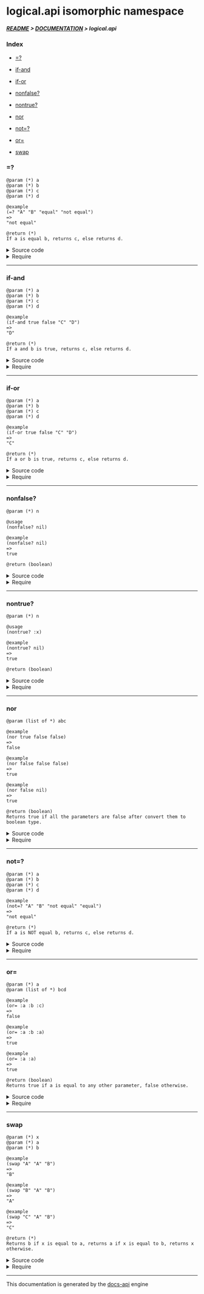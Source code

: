 
# logical.api isomorphic namespace

##### [README](../../../README.md) > [DOCUMENTATION](../../COVER.md) > logical.api

### Index

- [=?](#)

- [if-and](#if-and)

- [if-or](#if-or)

- [nonfalse?](#nonfalse)

- [nontrue?](#nontrue)

- [nor](#nor)

- [not=?](#not)

- [or=](#or)

- [swap](#swap)

### =?

```
@param (*) a
@param (*) b
@param (*) c
@param (*) d
```

```
@example
(=? "A" "B" "equal" "not equal")
=>
"not equal"
```

```
@return (*)
If a is equal b, returns c, else returns d.
```

<details>
<summary>Source code</summary>

```
(defn =?
  ([a b c]
   (when (= a b) c))

  ([a b c d]
   (if (= a b) c d)))
```

</details>

<details>
<summary>Require</summary>

```
(ns my-namespace (:require [logical.api :refer [=?]]))

(logical.api/=? ...)
(=?             ...)
```

</details>

---

### if-and

```
@param (*) a
@param (*) b
@param (*) c
@param (*) d
```

```
@example
(if-and true false "C" "D")
=>
"D"
```

```
@return (*)
If a and b is true, returns c, else returns d.
```

<details>
<summary>Source code</summary>

```
(defn if-and
  ([a b c]
   (when (and a b) c))

  ([a b c d]
   (if (and a b) c d)))
```

</details>

<details>
<summary>Require</summary>

```
(ns my-namespace (:require [logical.api :refer [if-and]]))

(logical.api/if-and ...)
(if-and             ...)
```

</details>

---

### if-or

```
@param (*) a
@param (*) b
@param (*) c
@param (*) d
```

```
@example
(if-or true false "C" "D")
=>
"C"
```

```
@return (*)
If a or b is true, returns c, else returns d.
```

<details>
<summary>Source code</summary>

```
(defn if-or
  ([a b c]
   (when (or a b) c))

  ([a b c d]
   (if (or a b) c d)))
```

</details>

<details>
<summary>Require</summary>

```
(ns my-namespace (:require [logical.api :refer [if-or]]))

(logical.api/if-or ...)
(if-or             ...)
```

</details>

---

### nonfalse?

```
@param (*) n
```

```
@usage
(nonfalse? nil)
```

```
@example
(nonfalse? nil)
=>
true
```

```
@return (boolean)
```

<details>
<summary>Source code</summary>

```
(defn nonfalse?
  [n]
  (not= n false))
```

</details>

<details>
<summary>Require</summary>

```
(ns my-namespace (:require [logical.api :refer [nonfalse?]]))

(logical.api/nonfalse? ...)
(nonfalse?             ...)
```

</details>

---

### nontrue?

```
@param (*) n
```

```
@usage
(nontrue? :x)
```

```
@example
(nontrue? nil)
=>
true
```

```
@return (boolean)
```

<details>
<summary>Source code</summary>

```
(defn nontrue?
  [n]
  (not= n true))
```

</details>

<details>
<summary>Require</summary>

```
(ns my-namespace (:require [logical.api :refer [nontrue?]]))

(logical.api/nontrue? ...)
(nontrue?             ...)
```

</details>

---

### nor

```
@param (list of *) abc
```

```
@example
(nor true false false)
=>
false
```

```
@example
(nor false false false)
=>
true
```

```
@example
(nor false nil)
=>
true
```

```
@return (boolean)
Returns true if all the parameters are false after convert them to boolean type.
```

<details>
<summary>Source code</summary>

```
(defn nor
  [& abc]
  (not-any? boolean abc))
```

</details>

<details>
<summary>Require</summary>

```
(ns my-namespace (:require [logical.api :refer [nor]]))

(logical.api/nor ...)
(nor             ...)
```

</details>

---

### not=?

```
@param (*) a
@param (*) b
@param (*) c
@param (*) d
```

```
@example
(not=? "A" "B" "not equal" "equal")
=>
"not equal"
```

```
@return (*)
If a is NOT equal b, returns c, else returns d.
```

<details>
<summary>Source code</summary>

```
(defn not=?
  ([a b c]
   (when-not (= a b) c))

  ([a b c d]
   (if-not (= a b) c d)))
```

</details>

<details>
<summary>Require</summary>

```
(ns my-namespace (:require [logical.api :refer [not=?]]))

(logical.api/not=? ...)
(not=?             ...)
```

</details>

---

### or=

```
@param (*) a
@param (list of *) bcd
```

```
@example
(or= :a :b :c)
=>
false
```

```
@example
(or= :a :b :a)
=>
true
```

```
@example
(or= :a :a)
=>
true
```

```
@return (boolean)
Returns true if a is equal to any other parameter, false otherwise.
```

<details>
<summary>Source code</summary>

```
(defn or=
  [a & bcd]
  (boolean (some #(= a %) bcd)))
```

</details>

<details>
<summary>Require</summary>

```
(ns my-namespace (:require [logical.api :refer [or=]]))

(logical.api/or= ...)
(or=             ...)
```

</details>

---

### swap

```
@param (*) x
@param (*) a
@param (*) b
```

```
@example
(swap "A" "A" "B")
=>
"B"
```

```
@example
(swap "B" "A" "B")
=>
"A"
```

```
@example
(swap "C" "A" "B")
=>
"C"
```

```
@return (*)
Returns b if x is equal to a, returns a if x is equal to b, returns x otherwise.
```

<details>
<summary>Source code</summary>

```
(defn swap
  [x a b]
  (cond (= x a) b
        (= x b) a
        :return x))
```

</details>

<details>
<summary>Require</summary>

```
(ns my-namespace (:require [logical.api :refer [swap]]))

(logical.api/swap ...)
(swap             ...)
```

</details>

---

This documentation is generated by the [docs-api](https://github.com/bithandshake/docs-api) engine

